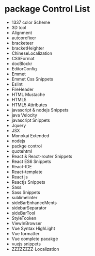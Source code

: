 # package Control List

- 1337 color Scheme
- 3D tool
- Alignment
- autoprefixer
- bracketeer
- bracketHeighter
- ChineseLocalization
- CSSFormat
- docBlockr
- EditorConfig
- Emmet
- Emmet Css Snippets
- Eslint
- FileHeader
- HTML Mustache
- HTML5
- HTML5 Attributes
- javascript & nodejs Snippets
- java Velocity
- javascript Snippets
- Jquery
- JSX
- Monokai Extended
- nodejs
- packge control
- quotehtml
- React & React-router Snippets
- React ES6 Snippets
- React-IDE
- React-template
- React js
- Reactjs Snippets
- Sass
- Sass Snippets
- sublimelinter
- sideBarEnhanceMents
- sidebarSeparator
- sideBarTool
- StyleTooken
- ViewInBrowser
- Vue Syntax HighLight
- Vue formatter
- Vue complete pacakge
- vuejs snippets
- ZZZZZZZZ-Localization
